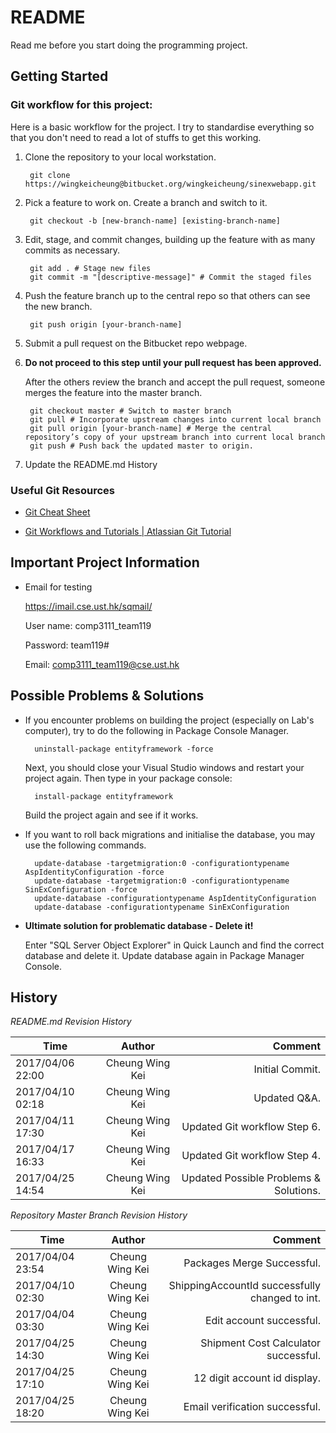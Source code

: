 # README #

Read me before you start doing the programming project.

## Getting Started ##

### Git workflow for this project: ###

Here is a basic workflow for the project. I try to standardise everything so that you don't need to read a lot of stuffs to get this working.

1. Clone the repository to your local workstation.

        git clone https://wingkeicheung@bitbucket.org/wingkeicheung/sinexwebapp.git

2. Pick a feature to work on. Create a branch and switch to it.
      
        git checkout -b [new-branch-name] [existing-branch-name]


3. Edit, stage, and commit changes, building up the feature with as many commits as necessary.

        git add . # Stage new files
        git commit -m "[descriptive-message]" # Commit the staged files

4. Push the feature branch up to the central repo so that others can see the new branch.

        git push origin [your-branch-name]

5. Submit a pull request on the Bitbucket repo webpage.

6. __Do not proceed to this step until your pull request has been approved.__

    After the others review the branch and accept the pull request, someone merges the feature into the master branch.

        git checkout master # Switch to master branch
        git pull # Incorporate upstream changes into current local branch
        git pull origin [your-branch-name] # Merge the central repository’s copy of your upstream branch into current local branch
        git push # Push back the updated master to origin.

7. Update the README.md History

### Useful Git Resources ###

* [Git Cheat Sheet](https://services.github.com/on-demand/downloads/github-git-cheat-sheet.pdf)

* [Git Workflows and Tutorials | Atlassian Git Tutorial](https://www.atlassian.com/git/tutorials/comparing-workflows)


## Important Project Information ##

* Email for testing

    https://imail.cse.ust.hk/sqmail/

    User name: comp3111_team119

    Password: team119#

    Email: comp3111_team119@cse.ust.hk


## Possible Problems & Solutions ##

* If you encounter problems on building the project (especially on Lab's computer), try to do the following in Package Console Manager.

        uninstall-package entityframework -force
   Next, you should close your Visual Studio windows and restart your project again. Then type in your package console:
   
        install-package entityframework
   Build the project again and see if it works.

* If you want to roll back migrations and initialise the database, you may use the following commands.

        update-database -targetmigration:0 -configurationtypename AspIdentityConfiguration -force
        update-database -targetmigration:0 -configurationtypename SinExConfiguration -force
        update-database -configurationtypename AspIdentityConfiguration
        update-database -configurationtypename SinExConfiguration

* __Ultimate solution for problematic database - Delete it!__

    Enter "SQL Server Object Explorer" in Quick Launch and find the correct database and delete it. Update database again in Package Manager Console.


## History ##

*README.md Revision History*

   | Time               | Author           | Comment                                  |
   | ------------------ |:----------------:| ----------------------------------------:|
   | 2017/04/06 22:00   | Cheung Wing Kei  | Initial Commit.                          |  
   | 2017/04/10 02:18   | Cheung Wing Kei  | Updated Q&A.                             |  
   | 2017/04/11 17:30   | Cheung Wing Kei  | Updated Git workflow Step 6.             | 
   | 2017/04/17 16:33   | Cheung Wing Kei  | Updated Git workflow Step 4.             |  
   | 2017/04/25 14:54   | Cheung Wing Kei  | Updated Possible Problems & Solutions.   |  


*Repository Master Branch Revision History*

   | Time               | Author           | Comment                                          |
   | ------------------ |:----------------:| ------------------------------------------------:|
   | 2017/04/04 23:54   | Cheung Wing Kei  | Packages Merge Successful.                       |
   | 2017/04/10 02:30   | Cheung Wing Kei  | ShippingAccountId successfully changed to int.   |
   | 2017/04/04 03:30   | Cheung Wing Kei  | Edit account successful.                         |
   | 2017/04/25 14:30   | Cheung Wing Kei  | Shipment Cost Calculator successful.                         |
   | 2017/04/25 17:10   | Cheung Wing Kei  | 12 digit account id display.                   |
   | 2017/04/25 18:20   | Cheung Wing Kei  | Email verification successful.                         |